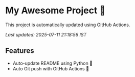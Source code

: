 # My Awesome Project 🚀

This project is automatically updated using GitHub Actions.

_Last updated: 2025-07-11 21:18:56 IST_

## Features
- Auto-update README using Python 🐍
- Auto Git push with GitHub Actions 🤖

